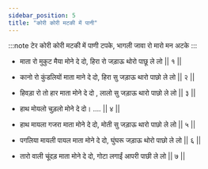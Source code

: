 ```yaml
---
sidebar_position: 5
title: "कोरी कोरी मटकी में पानी"
---
```


:::note टेर
कोरी कोरी मटकी में पाणी टपके, भागली जावा रो मारो मन अटके
:::

- माता रो मुकुट मैया मोने दे दो, हिरा रो जड़ाऊ थोरो पाछू ले लो || १ ||

- कानो रो कुंडलियों माता माने दे दो, हिरा सु जड़ाऊ थारो पाछो ले लो || २ ||

- हिवड़ा रो तो हार माता मोने दे दो , लालो सु जड़ाऊ थारो पाछो ले लो || ३ ||

- हाथ मोयलो चुड़लो मोने दे दो। …. || ४ ||

- हाथ मायला गजरा माता मोने दे दो, मोती सु जड़ाऊ थारो पाछो ले लो || ५ ||

- पगलिया मायली पायल माता मोने दे दो, घुंघरू जड़ाऊ थोरो पाछो ले लो || ६ ||

- तारो वाली चूंदड़ माता मोने दे दो, गोटा लगाईं आपरी पाछी ले लो || ७ ||
